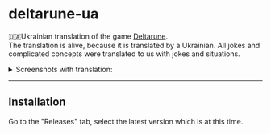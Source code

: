 # deltarune-ua

:ukraine:Ukrainian translation of the game [Deltarune](https://deltarune.com/).<br>The translation is alive, because it is translated by a Ukrainian. All jokes and complicated concepts were translated to us with jokes and situations.

<details>
    <summary>Screenshots with translation:</summary>
    <img width="85%" alt="Screenshots translation" src="https://media.discordapp.net/attachments/939569454390603837/956236170386362408/unknown.png?">
    <img width="85%" alt="Screenshots translation" src="https://media.discordapp.net/attachments/939569454390603837/956236575656796180/unknown.png">
    <img width="85%" alt="Screenshots translation" src="https://media.discordapp.net/attachments/939569454390603837/956236587614748762/unknown.png">
    <img width="85%" alt="Screenshots translation" src="https://media.discordapp.net/attachments/939569454390603837/956241700215472179/unknown.png">
    <img width="85%" alt="Screenshots translation" src="https://media.discordapp.net/attachments/939569454390603837/956237101219844106/unknown.png?width=1193&height=671">
    <img width="85%" alt="Screenshots translation" src="https://media.discordapp.net/attachments/939569454390603837/956248049171185684/unknown.png?width=1193&height=671">
</details>

___

## Installation

Go to the "Releases" tab, select the latest version which is at this time. 
